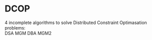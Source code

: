 # DCOP
4 incomplete algorithms to solve Distributed Constraint Optimasation problems:<br>
DSA
MGM
DBA
MGM2
